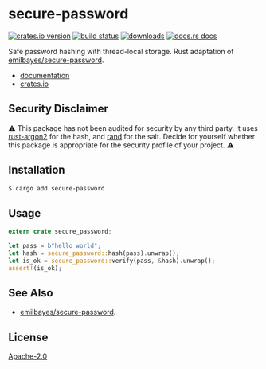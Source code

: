 # secure-password
[![crates.io version][1]][2] [![build status][3]][4]
[![downloads][5]][6] [![docs.rs docs][7]][8]

Safe password hashing with thread-local storage. Rust adaptation of
[emilbayes/secure-password](https://github.com/emilbayes/secure-password).

- [documentation][8]
- [crates.io][2]

## Security Disclaimer
:warning: This package has not been audited for security by any third party.
It uses [rust-argon2](https://docs.rs/rust-argon2) for the hash, and
[rand](https://docs.rs/rand) for the salt. Decide for yourself whether this
package is appropriate for the security profile of your project.
:warning:

## Installation
```sh
$ cargo add secure-password
```

## Usage
```rust
extern crate secure_password;

let pass = b"hello world";
let hash = secure_password::hash(pass).unwrap();
let is_ok = secure_password::verify(pass, &hash).unwrap();
assert!(is_ok);
```

## See Also
- [emilbayes/secure-password](https://github.com/emilbayes/secure-password).

## License
[Apache-2.0](./LICENSE)

[1]: https://img.shields.io/crates/v/secure-password.svg?style=flat-square
[2]: https://crates.io/crate/secure-password
[3]: https://img.shields.io/travis/yoshuawuyts/secure-password.svg?style=flat-square
[4]: https://travis-ci.org/yoshuawuyts/secure-password
[5]: https://img.shields.io/crates/d/secure-password.svg?style=flat-square
[6]: https://crates.io/crates/secure-password
[7]: https://docs.rs/secure-password/badge.svg
[8]: https://docs.rs/secure-password
